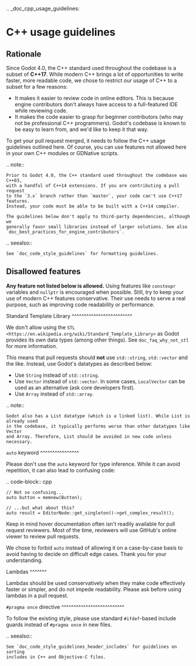 .. _doc_cpp_usage_guidelines:

C++ usage guidelines
====================

Rationale
---------

Since Godot 4.0, the C++ standard used throughout the codebase is a subset of
**C++17**. While modern C++ brings a lot of opportunities to write faster, more
readable code, we chose to restrict our usage of C++ to a subset for a few
reasons:

- It makes it easier to review code in online editors. This is because engine
  contributors don't always have access to a full-featured IDE while reviewing
  code.
- It makes the code easier to grasp for beginner contributors (who may not be
  professional C++ programmers). Godot's codebase is known to be easy to learn
  from, and we'd like to keep it that way.

To get your pull request merged, it needs to follow the C++ usage guidelines
outlined here. Of course, you can use features not allowed here in your own C++
modules or GDNative scripts.

.. note::

    Prior to Godot 4.0, the C++ standard used throughout the codebase was C++03,
    with a handful of C++14 extensions. If you are contributing a pull request
    to the `3.x` branch rather than `master`, your code can't use C++17 features.
    Instead, your code must be able to be built with a C++14 compiler.

    The guidelines below don't apply to third-party dependencies, although we
    generally favor small libraries instead of larger solutions. See also
    `doc_best_practices_for_engine_contributors`.

.. seealso::

    See `doc_code_style_guidelines` for formatting guidelines.

Disallowed features
-------------------

**Any feature not listed below is allowed.** Using features like `constexpr`
variables and `nullptr` is encouraged when possible. Still, try to keep your
use of modern C++ features conservative. Their use needs to serve a real
purpose, such as improving code readability or performance.

Standard Template Library
^^^^^^^^^^^^^^^^^^^^^^^^^

We don't allow using the `STL <https://en.wikipedia.org/wiki/Standard_Template_Library>`
as Godot provides its own data types (among other things).
See `doc_faq_why_not_stl` for more information.

This means that pull requests should **not** use `std::string`,
`std::vector` and the like. Instead, use Godot's datatypes as described below:

- Use `String` instead of `std::string`.
- Use `Vector` instead of `std::vector`. In some cases, `LocalVector`
  can be used as an alternative (ask core developers first).
- Use `Array` instead of `std::array`.

.. note::

    Godot also has a List datatype (which is a linked list). While List is already used
    in the codebase, it typically performs worse than other datatypes like Vector
    and Array. Therefore, List should be avoided in new code unless necessary.

`auto` keyword
^^^^^^^^^^^^^^^^

Please don't use the `auto` keyword for type inference. While it can avoid
repetition, it can also lead to confusing code:

.. code-block:: cpp

    // Not so confusing...
    auto button = memnew(Button);

    // ...but what about this?
    auto result = EditorNode::get_singleton()->get_complex_result();

Keep in mind hover documentation often isn't readily available for pull request
reviewers. Most of the time, reviewers will use GitHub's online viewer to review
pull requests.

We chose to forbid `auto` instead of allowing it on a case-by-case basis to
avoid having to decide on difficult edge cases. Thank you for your understanding.

Lambdas
^^^^^^^

Lambdas should be used conservatively when they make code effectively faster or
simpler, and do not impede readability. Please ask before using lambdas in a
pull request.

`#pragma once` directive
^^^^^^^^^^^^^^^^^^^^^^^^^^

To follow the existing style, please use standard `#ifdef`-based include
guards instead of `#pragma once` in new files.

.. seealso::

    See `doc_code_style_guidelines_header_includes` for guidelines on sorting
    includes in C++ and Objective-C files.
